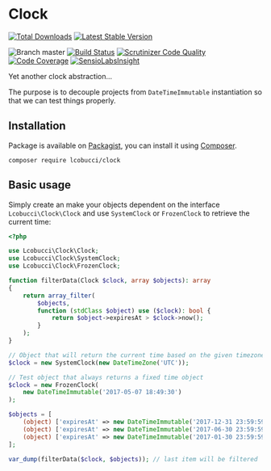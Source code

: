 # Clock

[![Total Downloads](https://img.shields.io/packagist/dt/lcobucci/clock.svg?style=flat-square)](https://packagist.org/packages/lcobucci/clock)
[![Latest Stable Version](https://img.shields.io/packagist/v/lcobucci/clock.svg?style=flat-square)](https://packagist.org/packages/lcobucci/clock)

![Branch master](https://img.shields.io/badge/branch-master-brightgreen.svg?style=flat-square)
[![Build Status](https://img.shields.io/travis/lcobucci/clock/master.svg?style=flat-square)](http://travis-ci.org/#!/lcobucci/clock)
[![Scrutinizer Code Quality](https://img.shields.io/scrutinizer/g/lcobucci/clock/master.svg?style=flat-square)](https://scrutinizer-ci.com/g/lcobucci/clock/?branch=master)
[![Code Coverage](https://img.shields.io/scrutinizer/coverage/g/lcobucci/clock/master.svg?style=flat-square)](https://scrutinizer-ci.com/g/lcobucci/clock/?branch=master)
[![SensioLabsInsight](https://insight.sensiolabs.com/projects/50e3ef67-0f42-48fe-ace5-0beb9f78d117/mini.png)](https://insight.sensiolabs.com/projects/50e3ef67-0f42-48fe-ace5-0beb9f78d117)

Yet another clock abstraction...

The purpose is to decouple projects from `DateTimeImmutable` instantiation so that
we can test things properly.

## Installation

Package is available on [Packagist](http://packagist.org/packages/lcobucci/clock),
you can install it using [Composer](http://getcomposer.org).

```shell
composer require lcobucci/clock
```

## Basic usage

Simply create an make your objects dependent on the 
interface `Lcobucci\Clock\Clock` and use `SystemClock` or
`FrozenClock` to retrieve the current time:

```php
<?php

use Lcobucci\Clock\Clock;
use Lcobucci\Clock\SystemClock;
use Lcobucci\Clock\FrozenClock;

function filterData(Clock $clock, array $objects): array
{
    return array_filter(
        $objects,
        function (stdClass $object) use ($clock): bool {
            return $object->expiresAt > $clock->now();
        }
    );
}

// Object that will return the current time based on the given timezone
$clock = new SystemClock(new DateTimeZone('UTC'));

// Test object that always returns a fixed time object
$clock = new FrozenClock(
    new DateTimeImmutable('2017-05-07 18:49:30')
);

$objects = [
    (object) ['expiresAt' => new DateTimeImmutable('2017-12-31 23:59:59')],
    (object) ['expiresAt' => new DateTimeImmutable('2017-06-30 23:59:59')],
    (object) ['expiresAt' => new DateTimeImmutable('2017-01-30 23:59:59')],
];

var_dump(filterData($clock, $objects)); // last item will be filtered
```
